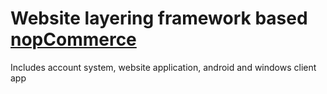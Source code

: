 # Website layering framework based [nopCommerce](https://github.com/nopSolutions/nopCommerce)

Includes account system, website application, android and windows client app
